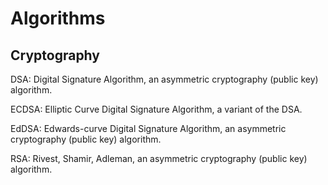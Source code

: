 <!--
#   Acronyms

#T# Table of contents

#C# Algorithms
#C# - Cryptography

#T# Beginning of content
-->

# Algorithms

## Cryptography

DSA: Digital Signature Algorithm, an asymmetric cryptography (public key) algorithm.

ECDSA: Elliptic Curve Digital Signature Algorithm, a variant of the DSA.

EdDSA: Edwards-curve Digital Signature Algorithm, an asymmetric cryptography (public key) algorithm.

RSA: Rivest, Shamir, Adleman, an asymmetric cryptography (public key) algorithm.